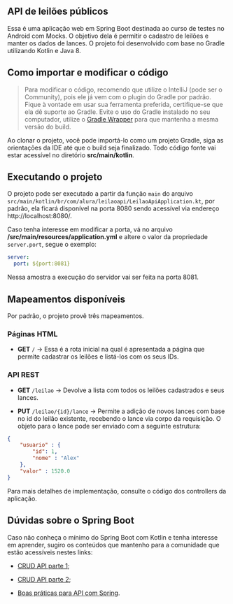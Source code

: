 ## API de leilões públicos

Essa é uma aplicação web em Spring Boot destinada ao curso de testes no Android com Mocks. O objetivo dela é permitir o cadastro de leilões e manter os dados de lances. O projeto foi desenvolvido com base no Gradle utilizando Kotlin e Java 8.

## Como importar e modificar o código

> Para modificar o código, recomendo que utilize o IntelliJ (pode ser o Community), pois ele já vem com o plugin do Gradle por padrão. Fique à vontade em usar sua ferramenta preferida, certifique-se que ela dê suporte ao Gradle. Evite o uso do Gradle instalado no seu computador, utilize o [Gradle Wrapper](https://medium.com/collabcode/gradle-nativo-ou-wrapper-saiba-qual-utilizar-e029058bf80) para que mantenha a mesma versão do build.

Ao clonar o projeto, você pode importá-lo como um projeto Gradle, siga as orientações da IDE até que o build seja finalizado. Todo código fonte vai estar acessível no diretório **src/main/kotlin**.

## Executando o projeto

O projeto pode ser executado a partir da função `main` do arquivo `src/main/kotlin/br/com/alura/leilaoapi/LeilaoApiApplication.kt`, por padrão, ela ficará disponível na porta 8080 sendo acessível via endereço http://localhost:8080/.

Caso tenha interesse em modificar a porta, vá no arquivo **/src/main/resources/application.yml** e altere o valor da propriedade `server.port`, segue o exemplo:

```yml
server:
  port: ${port:8081}
```

Nessa amostra a execução do servidor vai ser feita na porta 8081.

## Mapeamentos disponíveis

Por padrão, o projeto provê três mapeamentos.

### Páginas HTML

- **GET** `/` -> Essa é a rota inicial na qual é apresentada a página que permite cadastrar os leilões e listá-los com os seus IDs.

### API REST

- **GET** `/leilao` -> Devolve a lista com todos os leilões cadastrados e seus lances.

- **PUT** `/leilao/{id}/lance` -> Permite a adição de novos lances com base no id do leilão existente, recebendo o lance via corpo da requisição. O objeto para o lance pode ser enviado com a seguinte estrutura:

```json
{
	"usuario" : {
		"id": 1,
		"nome" : "Alex"
	},
	"valor" : 1520.0
}
```

Para mais detalhes de implementação, consulte o código dos controllers da aplicação.

## Dúvidas sobre o Spring Boot

Caso não conheça o mínimo do Spring Boot com Kotlin e tenha interesse em aprender, sugiro os conteúdos que mantenho para a comunidade que estão acessíveis nestes links:

- [CRUD API parte 1](https://medium.com/collabcode/implementando-uma-crud-api-no-spring-boot-com-kotlin-parte-1-c6e281d0f8f8);

- [CRUD API parte 2](https://medium.com/collabcode/implementando-uma-crud-api-no-spring-boot-com-kotlin-parte-2-3346312dc956);

- [Boas práticas para API com Spring](https://medium.com/collabcode/boas-pr%C3%A1ticas-para-a-implementa%C3%A7%C3%A3o-de-apis-no-spring-boot-com-kotlin-6e77aac110da).
